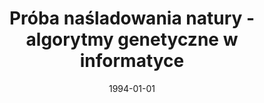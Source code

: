 ---
# Documentation: https://wowchemy.com/docs/managing-content/

title: Próba naśladowania natury - algorytmy genetyczne w informatyce
subtitle: ''
summary: ''
authors:
- kwasnicka
tags: []
categories: []
date: '1994-01-01'
lastmod: 2022-10-07T04:59:07Z
featured: false
draft: false

# Featured image
# To use, add an image named `featured.jpg/png` to your page's folder.
# Focal points: Smart, Center, TopLeft, Top, TopRight, Left, Right, BottomLeft, Bottom, BottomRight.
image:
  caption: ''
  focal_point: ''
  preview_only: false

# Projects (optional).
#   Associate this post with one or more of your projects.
#   Simply enter your project's folder or file name without extension.
#   E.g. `projects = ["internal-project"]` references `content/project/deep-learning/index.md`.
#   Otherwise, set `projects = []`.
projects: []
publishDate: '2022-10-07T04:59:06.729984Z'
publication_types:
- '2'
abstract: ''
publication: '*Informatyka*'
---